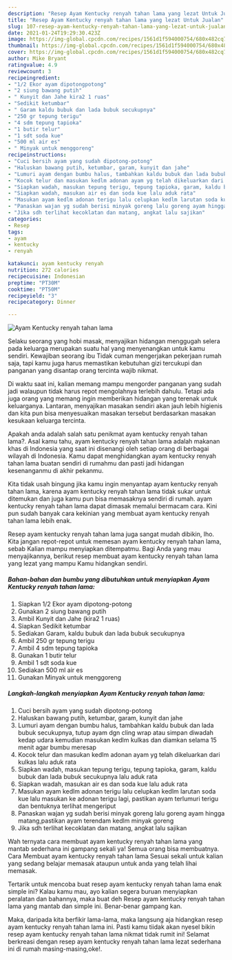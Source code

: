 ```yaml
---
description: "Resep Ayam Kentucky renyah tahan lama yang lezat Untuk Jualan"
title: "Resep Ayam Kentucky renyah tahan lama yang lezat Untuk Jualan"
slug: 107-resep-ayam-kentucky-renyah-tahan-lama-yang-lezat-untuk-jualan
date: 2021-01-24T19:29:30.423Z
image: https://img-global.cpcdn.com/recipes/1561d1f594000754/680x482cq70/ayam-kentucky-renyah-tahan-lama-foto-resep-utama.jpg
thumbnail: https://img-global.cpcdn.com/recipes/1561d1f594000754/680x482cq70/ayam-kentucky-renyah-tahan-lama-foto-resep-utama.jpg
cover: https://img-global.cpcdn.com/recipes/1561d1f594000754/680x482cq70/ayam-kentucky-renyah-tahan-lama-foto-resep-utama.jpg
author: Mike Bryant
ratingvalue: 4.9
reviewcount: 3
recipeingredient:
- "1/2 Ekor ayam dipotongpotong"
- "2 siung bawang putih"
- " Kunyit dan Jahe kira2 1 ruas"
- "Sedikit ketumbar"
- " Garam kaldu bubuk dan lada bubuk secukupnya"
- "250 gr tepung terigu"
- "4 sdm tepung tapioka"
- "1 butir telur"
- "1 sdt soda kue"
- "500 ml air es"
- " Minyak untuk menggoreng"
recipeinstructions:
- "Cuci bersih ayam yang sudah dipotong-potong"
- "Haluskan bawang putih, ketumbar, garam, kunyit dan jahe"
- "Lumuri ayam dengan bumbu halus, tambahkan kaldu bubuk dan lada bubuk secukupnya, tutup ayam dgn cling wrap atau simpan diwadah kedap udara kemudian masukan kedlm kulkas dan diamkan selama 15 menit agar bumbu meresap"
- "Kocok telur dan masukan kedlm adonan ayam yg telah dikeluarkan dari kulkas lalu aduk rata"
- "Siapkan wadah, masukan tepung terigu, tepung tapioka, garam, kaldu bubuk dan lada bubuk secukupnya lalu aduk rata"
- "Siapkan wadah, masukan air es dan soda kue lalu aduk rata"
- "Masukan ayam kedlm adonan terigu lalu celupkan kedlm larutan soda kue lalu masukan ke adonan terigu lagi, pastikan ayam terlumuri terigu dan bentuknya terlihat mengeriput"
- "Panaskan wajan yg sudah berisi minyak goreng lalu goreng ayam hingga matang,pastikan ayam terendam kedlm minyak goreng"
- "Jika sdh terlihat kecoklatan dan matang, angkat lalu sajikan"
categories:
- Resep
tags:
- ayam
- kentucky
- renyah

katakunci: ayam kentucky renyah 
nutrition: 272 calories
recipecuisine: Indonesian
preptime: "PT30M"
cooktime: "PT50M"
recipeyield: "3"
recipecategory: Dinner

---
```



![Ayam Kentucky renyah tahan lama](https://img-global.cpcdn.com/recipes/1561d1f594000754/680x482cq70/ayam-kentucky-renyah-tahan-lama-foto-resep-utama.jpg)

Selaku seorang yang hobi masak, menyajikan hidangan menggugah selera pada keluarga merupakan suatu hal yang menyenangkan untuk kamu sendiri. Kewajiban seorang ibu Tidak cuman mengerjakan pekerjaan rumah saja, tapi kamu juga harus memastikan kebutuhan gizi tercukupi dan panganan yang disantap orang tercinta wajib nikmat.

Di waktu  saat ini, kalian memang mampu mengorder panganan yang sudah jadi walaupun tidak harus repot mengolahnya terlebih dahulu. Tetapi ada juga orang yang memang ingin memberikan hidangan yang terenak untuk keluarganya. Lantaran, menyajikan masakan sendiri akan jauh lebih higienis dan kita pun bisa menyesuaikan masakan tersebut berdasarkan masakan kesukaan keluarga tercinta. 



Apakah anda adalah salah satu penikmat ayam kentucky renyah tahan lama?. Asal kamu tahu, ayam kentucky renyah tahan lama adalah makanan khas di Indonesia yang saat ini disenangi oleh setiap orang di berbagai wilayah di Indonesia. Kamu dapat menghidangkan ayam kentucky renyah tahan lama buatan sendiri di rumahmu dan pasti jadi hidangan kesenanganmu di akhir pekanmu.

Kita tidak usah bingung jika kamu ingin menyantap ayam kentucky renyah tahan lama, karena ayam kentucky renyah tahan lama tidak sukar untuk ditemukan dan juga kamu pun bisa memasaknya sendiri di rumah. ayam kentucky renyah tahan lama dapat dimasak memalui bermacam cara. Kini pun sudah banyak cara kekinian yang membuat ayam kentucky renyah tahan lama lebih enak.

Resep ayam kentucky renyah tahan lama juga sangat mudah dibikin, lho. Kita jangan repot-repot untuk memesan ayam kentucky renyah tahan lama, sebab Kalian mampu menyiapkan ditempatmu. Bagi Anda yang mau menyajikannya, berikut resep membuat ayam kentucky renyah tahan lama yang lezat yang mampu Kamu hidangkan sendiri.

<!--inarticleads1-->

##### Bahan-bahan dan bumbu yang dibutuhkan untuk menyiapkan Ayam Kentucky renyah tahan lama:

1. Siapkan 1/2 Ekor ayam dipotong-potong
1. Gunakan 2 siung bawang putih
1. Ambil  Kunyit dan Jahe (kira2 1 ruas)
1. Siapkan Sedikit ketumbar
1. Sediakan  Garam, kaldu bubuk dan lada bubuk secukupnya
1. Ambil 250 gr tepung terigu
1. Ambil 4 sdm tepung tapioka
1. Gunakan 1 butir telur
1. Ambil 1 sdt soda kue
1. Sediakan 500 ml air es
1. Gunakan  Minyak untuk menggoreng




<!--inarticleads2-->

##### Langkah-langkah menyiapkan Ayam Kentucky renyah tahan lama:

1. Cuci bersih ayam yang sudah dipotong-potong
1. Haluskan bawang putih, ketumbar, garam, kunyit dan jahe
1. Lumuri ayam dengan bumbu halus, tambahkan kaldu bubuk dan lada bubuk secukupnya, tutup ayam dgn cling wrap atau simpan diwadah kedap udara kemudian masukan kedlm kulkas dan diamkan selama 15 menit agar bumbu meresap
1. Kocok telur dan masukan kedlm adonan ayam yg telah dikeluarkan dari kulkas lalu aduk rata
1. Siapkan wadah, masukan tepung terigu, tepung tapioka, garam, kaldu bubuk dan lada bubuk secukupnya lalu aduk rata
1. Siapkan wadah, masukan air es dan soda kue lalu aduk rata
1. Masukan ayam kedlm adonan terigu lalu celupkan kedlm larutan soda kue lalu masukan ke adonan terigu lagi, pastikan ayam terlumuri terigu dan bentuknya terlihat mengeriput
1. Panaskan wajan yg sudah berisi minyak goreng lalu goreng ayam hingga matang,pastikan ayam terendam kedlm minyak goreng
1. Jika sdh terlihat kecoklatan dan matang, angkat lalu sajikan




Wah ternyata cara membuat ayam kentucky renyah tahan lama yang mantab sederhana ini gampang sekali ya! Semua orang bisa membuatnya. Cara Membuat ayam kentucky renyah tahan lama Sesuai sekali untuk kalian yang sedang belajar memasak ataupun untuk anda yang telah lihai memasak.

Tertarik untuk mencoba buat resep ayam kentucky renyah tahan lama enak simple ini? Kalau kamu mau, ayo kalian segera buruan menyiapkan peralatan dan bahannya, maka buat deh Resep ayam kentucky renyah tahan lama yang mantab dan simple ini. Benar-benar gampang kan. 

Maka, daripada kita berfikir lama-lama, maka langsung aja hidangkan resep ayam kentucky renyah tahan lama ini. Pasti kamu tiidak akan nyesel bikin resep ayam kentucky renyah tahan lama nikmat tidak rumit ini! Selamat berkreasi dengan resep ayam kentucky renyah tahan lama lezat sederhana ini di rumah masing-masing,oke!.

